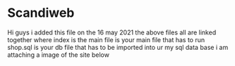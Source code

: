 # Scandiweb
Hi guys i added this file on the 16 may 2021
the above files all are linked together where index is the main file is your main file that has to run 
shop.sql is your db file that has to be imported into ur my sql data base 
i am attaching a image of the site below


